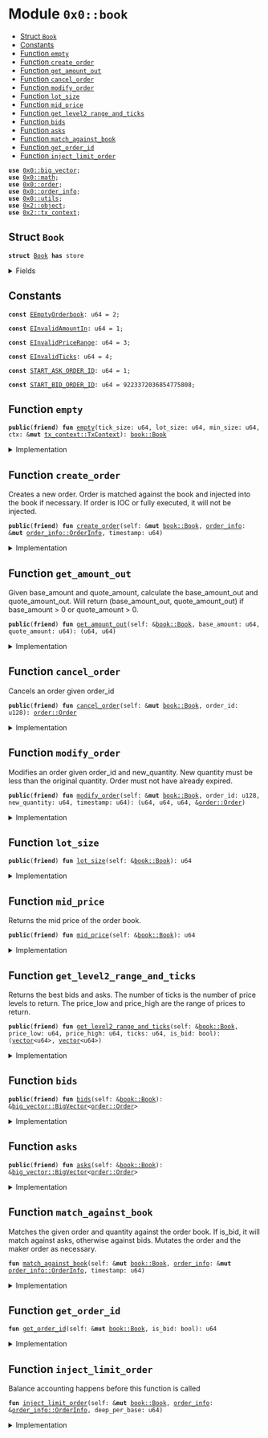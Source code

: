 
<a name="0x0_book"></a>

# Module `0x0::book`



-  [Struct `Book`](#0x0_book_Book)
-  [Constants](#@Constants_0)
-  [Function `empty`](#0x0_book_empty)
-  [Function `create_order`](#0x0_book_create_order)
-  [Function `get_amount_out`](#0x0_book_get_amount_out)
-  [Function `cancel_order`](#0x0_book_cancel_order)
-  [Function `modify_order`](#0x0_book_modify_order)
-  [Function `lot_size`](#0x0_book_lot_size)
-  [Function `mid_price`](#0x0_book_mid_price)
-  [Function `get_level2_range_and_ticks`](#0x0_book_get_level2_range_and_ticks)
-  [Function `bids`](#0x0_book_bids)
-  [Function `asks`](#0x0_book_asks)
-  [Function `match_against_book`](#0x0_book_match_against_book)
-  [Function `get_order_id`](#0x0_book_get_order_id)
-  [Function `inject_limit_order`](#0x0_book_inject_limit_order)


<pre><code><b>use</b> <a href="big_vector.md#0x0_big_vector">0x0::big_vector</a>;
<b>use</b> <a href="math.md#0x0_math">0x0::math</a>;
<b>use</b> <a href="order.md#0x0_order">0x0::order</a>;
<b>use</b> <a href="order_info.md#0x0_order_info">0x0::order_info</a>;
<b>use</b> <a href="utils.md#0x0_utils">0x0::utils</a>;
<b>use</b> <a href="dependencies/sui-framework/object.md#0x2_object">0x2::object</a>;
<b>use</b> <a href="dependencies/sui-framework/tx_context.md#0x2_tx_context">0x2::tx_context</a>;
</code></pre>



<a name="0x0_book_Book"></a>

## Struct `Book`



<pre><code><b>struct</b> <a href="book.md#0x0_book_Book">Book</a> <b>has</b> store
</code></pre>



<details>
<summary>Fields</summary>


<dl>
<dt>
<code>tick_size: u64</code>
</dt>
<dd>

</dd>
<dt>
<code>lot_size: u64</code>
</dt>
<dd>

</dd>
<dt>
<code>min_size: u64</code>
</dt>
<dd>

</dd>
<dt>
<code>bids: <a href="big_vector.md#0x0_big_vector_BigVector">big_vector::BigVector</a>&lt;<a href="order.md#0x0_order_Order">order::Order</a>&gt;</code>
</dt>
<dd>

</dd>
<dt>
<code>asks: <a href="big_vector.md#0x0_big_vector_BigVector">big_vector::BigVector</a>&lt;<a href="order.md#0x0_order_Order">order::Order</a>&gt;</code>
</dt>
<dd>

</dd>
<dt>
<code>next_bid_order_id: u64</code>
</dt>
<dd>

</dd>
<dt>
<code>next_ask_order_id: u64</code>
</dt>
<dd>

</dd>
</dl>


</details>

<a name="@Constants_0"></a>

## Constants


<a name="0x0_book_EEmptyOrderbook"></a>



<pre><code><b>const</b> <a href="book.md#0x0_book_EEmptyOrderbook">EEmptyOrderbook</a>: u64 = 2;
</code></pre>



<a name="0x0_book_EInvalidAmountIn"></a>



<pre><code><b>const</b> <a href="book.md#0x0_book_EInvalidAmountIn">EInvalidAmountIn</a>: u64 = 1;
</code></pre>



<a name="0x0_book_EInvalidPriceRange"></a>



<pre><code><b>const</b> <a href="book.md#0x0_book_EInvalidPriceRange">EInvalidPriceRange</a>: u64 = 3;
</code></pre>



<a name="0x0_book_EInvalidTicks"></a>



<pre><code><b>const</b> <a href="book.md#0x0_book_EInvalidTicks">EInvalidTicks</a>: u64 = 4;
</code></pre>



<a name="0x0_book_START_ASK_ORDER_ID"></a>



<pre><code><b>const</b> <a href="book.md#0x0_book_START_ASK_ORDER_ID">START_ASK_ORDER_ID</a>: u64 = 1;
</code></pre>



<a name="0x0_book_START_BID_ORDER_ID"></a>



<pre><code><b>const</b> <a href="book.md#0x0_book_START_BID_ORDER_ID">START_BID_ORDER_ID</a>: u64 = 9223372036854775808;
</code></pre>



<a name="0x0_book_empty"></a>

## Function `empty`



<pre><code><b>public</b>(<b>friend</b>) <b>fun</b> <a href="book.md#0x0_book_empty">empty</a>(tick_size: u64, lot_size: u64, min_size: u64, ctx: &<b>mut</b> <a href="dependencies/sui-framework/tx_context.md#0x2_tx_context_TxContext">tx_context::TxContext</a>): <a href="book.md#0x0_book_Book">book::Book</a>
</code></pre>



<details>
<summary>Implementation</summary>


<pre><code><b>public</b>(package) <b>fun</b> <a href="book.md#0x0_book_empty">empty</a>(tick_size: u64, lot_size: u64, min_size: u64, ctx: &<b>mut</b> TxContext): <a href="book.md#0x0_book_Book">Book</a> {
    <a href="book.md#0x0_book_Book">Book</a> {
        tick_size,
        lot_size,
        min_size,
        bids: <a href="big_vector.md#0x0_big_vector_empty">big_vector::empty</a>(10000, 1000, ctx),
        asks: <a href="big_vector.md#0x0_big_vector_empty">big_vector::empty</a>(10000, 1000, ctx),
        next_bid_order_id: <a href="book.md#0x0_book_START_BID_ORDER_ID">START_BID_ORDER_ID</a>,
        next_ask_order_id: <a href="book.md#0x0_book_START_ASK_ORDER_ID">START_ASK_ORDER_ID</a>,
    }
}
</code></pre>



</details>

<a name="0x0_book_create_order"></a>

## Function `create_order`

Creates a new order.
Order is matched against the book and injected into the book if necessary.
If order is IOC or fully executed, it will not be injected.


<pre><code><b>public</b>(<b>friend</b>) <b>fun</b> <a href="book.md#0x0_book_create_order">create_order</a>(self: &<b>mut</b> <a href="book.md#0x0_book_Book">book::Book</a>, <a href="order_info.md#0x0_order_info">order_info</a>: &<b>mut</b> <a href="order_info.md#0x0_order_info_OrderInfo">order_info::OrderInfo</a>, timestamp: u64)
</code></pre>



<details>
<summary>Implementation</summary>


<pre><code><b>public</b>(package) <b>fun</b> <a href="book.md#0x0_book_create_order">create_order</a>(
    self: &<b>mut</b> <a href="book.md#0x0_book_Book">Book</a>,
    <a href="order_info.md#0x0_order_info">order_info</a>: &<b>mut</b> OrderInfo,
    timestamp: u64
) {
    <a href="order_info.md#0x0_order_info">order_info</a>.validate_inputs(self.tick_size, self.min_size, self.lot_size, timestamp);
    <b>let</b> order_id = <a href="utils.md#0x0_utils_encode_order_id">utils::encode_order_id</a>(<a href="order_info.md#0x0_order_info">order_info</a>.is_bid(), <a href="order_info.md#0x0_order_info">order_info</a>.price(), self.<a href="book.md#0x0_book_get_order_id">get_order_id</a>(<a href="order_info.md#0x0_order_info">order_info</a>.is_bid()));
    <a href="order_info.md#0x0_order_info">order_info</a>.set_order_id(order_id);
    self.<a href="book.md#0x0_book_match_against_book">match_against_book</a>(<a href="order_info.md#0x0_order_info">order_info</a>, timestamp);
    <a href="order_info.md#0x0_order_info">order_info</a>.assert_post_only();
    <a href="order_info.md#0x0_order_info">order_info</a>.assert_fill_or_kill();
    <b>if</b> (<a href="order_info.md#0x0_order_info">order_info</a>.is_immediate_or_cancel() && <a href="order_info.md#0x0_order_info">order_info</a>.is_live()) {
        <a href="order_info.md#0x0_order_info">order_info</a>.set_cancelled();
        <b>return</b>
    };
    <b>if</b> (<a href="order_info.md#0x0_order_info">order_info</a>.is_immediate_or_cancel() || <a href="order_info.md#0x0_order_info">order_info</a>.original_quantity() == <a href="order_info.md#0x0_order_info">order_info</a>.executed_quantity()) {
        <b>return</b>
    };

    <b>if</b> (<a href="order_info.md#0x0_order_info">order_info</a>.remaining_quantity() &gt; 0) {
        self.<a href="book.md#0x0_book_inject_limit_order">inject_limit_order</a>(<a href="order_info.md#0x0_order_info">order_info</a>, <a href="order_info.md#0x0_order_info">order_info</a>.deep_per_base());
    };
}
</code></pre>



</details>

<a name="0x0_book_get_amount_out"></a>

## Function `get_amount_out`

Given base_amount and quote_amount, calculate the base_amount_out and quote_amount_out.
Will return (base_amount_out, quote_amount_out) if base_amount > 0 or quote_amount > 0.


<pre><code><b>public</b>(<b>friend</b>) <b>fun</b> <a href="book.md#0x0_book_get_amount_out">get_amount_out</a>(self: &<a href="book.md#0x0_book_Book">book::Book</a>, base_amount: u64, quote_amount: u64): (u64, u64)
</code></pre>



<details>
<summary>Implementation</summary>


<pre><code><b>public</b>(package) <b>fun</b> <a href="book.md#0x0_book_get_amount_out">get_amount_out</a>(self: &<a href="book.md#0x0_book_Book">Book</a>, base_amount: u64, quote_amount: u64): (u64, u64) {
    <b>assert</b>!((base_amount &gt; 0 || quote_amount &gt; 0) && !(base_amount &gt; 0 && quote_amount &gt; 0), <a href="book.md#0x0_book_EInvalidAmountIn">EInvalidAmountIn</a>);
    <b>let</b> is_bid = quote_amount &gt; 0;
    <b>let</b> <b>mut</b> amount_out = 0;
    <b>let</b> <b>mut</b> amount_in_left = <b>if</b> (is_bid) quote_amount <b>else</b> base_amount;

    <b>let</b> book_side = <b>if</b> (is_bid) &self.asks <b>else</b> &self.bids;
    <b>let</b> (<b>mut</b> ref, <b>mut</b> offset) = <b>if</b> (is_bid) book_side.min_slice() <b>else</b> book_side.max_slice();

    <b>while</b> (!ref.is_null() && amount_in_left &gt; 0) {
        <b>let</b> <a href="order.md#0x0_order">order</a> = &book_side.borrow_slice(ref)[offset];
        <b>let</b> cur_price = <a href="order.md#0x0_order">order</a>.price();
        <b>let</b> cur_quantity = <a href="order.md#0x0_order">order</a>.quantity();

        <b>if</b> (is_bid) {
            <b>let</b> matched_amount = <a href="math.md#0x0_math_min">math::min</a>(amount_in_left, <a href="math.md#0x0_math_mul">math::mul</a>(cur_quantity, cur_price));
            amount_out = amount_out + <a href="math.md#0x0_math_div">math::div</a>(matched_amount, cur_price);
            amount_in_left = amount_in_left - matched_amount;
        } <b>else</b> {
            <b>let</b> matched_amount = <a href="math.md#0x0_math_min">math::min</a>(amount_in_left, cur_quantity);
            amount_out = amount_out + <a href="math.md#0x0_math_mul">math::mul</a>(matched_amount, cur_price);
            amount_in_left = amount_in_left - matched_amount;
        };

        (ref, offset) = <b>if</b> (is_bid) book_side.next_slice(ref, offset) <b>else</b> book_side.prev_slice(ref, offset);
    };

    <b>if</b> (is_bid) {
        (amount_out, amount_in_left)
    } <b>else</b> {
        (amount_in_left, amount_out)
    }
}
</code></pre>



</details>

<a name="0x0_book_cancel_order"></a>

## Function `cancel_order`

Cancels an order given order_id


<pre><code><b>public</b>(<b>friend</b>) <b>fun</b> <a href="book.md#0x0_book_cancel_order">cancel_order</a>(self: &<b>mut</b> <a href="book.md#0x0_book_Book">book::Book</a>, order_id: u128): <a href="order.md#0x0_order_Order">order::Order</a>
</code></pre>



<details>
<summary>Implementation</summary>


<pre><code><b>public</b>(package) <b>fun</b> <a href="book.md#0x0_book_cancel_order">cancel_order</a>(self: &<b>mut</b> <a href="book.md#0x0_book_Book">Book</a>, order_id: u128): Order {
    <b>let</b> (is_bid, _, _) = <a href="utils.md#0x0_utils_decode_order_id">utils::decode_order_id</a>(order_id);
    <b>if</b> (is_bid) {
        self.bids.remove(order_id)
    } <b>else</b> {
        self.asks.remove(order_id)
    }
}
</code></pre>



</details>

<a name="0x0_book_modify_order"></a>

## Function `modify_order`

Modifies an order given order_id and new_quantity.
New quantity must be less than the original quantity.
Order must not have already expired.


<pre><code><b>public</b>(<b>friend</b>) <b>fun</b> <a href="book.md#0x0_book_modify_order">modify_order</a>(self: &<b>mut</b> <a href="book.md#0x0_book_Book">book::Book</a>, order_id: u128, new_quantity: u64, timestamp: u64): (u64, u64, u64, &<a href="order.md#0x0_order_Order">order::Order</a>)
</code></pre>



<details>
<summary>Implementation</summary>


<pre><code><b>public</b>(package) <b>fun</b> <a href="book.md#0x0_book_modify_order">modify_order</a>(self: &<b>mut</b> <a href="book.md#0x0_book_Book">Book</a>, order_id: u128, new_quantity: u64, timestamp: u64): (u64, u64, u64, &Order) {
    <b>let</b> (is_bid, _, _) = <a href="utils.md#0x0_utils_decode_order_id">utils::decode_order_id</a>(order_id);
    <b>let</b> <a href="order.md#0x0_order">order</a> = <b>if</b> (is_bid) {
        self.bids.borrow_mut(order_id)
    } <b>else</b> {
        self.asks.borrow_mut(order_id)
    };

    <b>let</b> (base, quote, deep) = <a href="order.md#0x0_order">order</a>.modify(
        new_quantity,
        self.min_size,
        self.lot_size,
        timestamp,
    );

    (base, quote, deep, <a href="order.md#0x0_order">order</a>)
}
</code></pre>



</details>

<a name="0x0_book_lot_size"></a>

## Function `lot_size`



<pre><code><b>public</b>(<b>friend</b>) <b>fun</b> <a href="book.md#0x0_book_lot_size">lot_size</a>(self: &<a href="book.md#0x0_book_Book">book::Book</a>): u64
</code></pre>



<details>
<summary>Implementation</summary>


<pre><code><b>public</b>(package) <b>fun</b> <a href="book.md#0x0_book_lot_size">lot_size</a>(self: &<a href="book.md#0x0_book_Book">Book</a>): u64 {
    self.lot_size
}
</code></pre>



</details>

<a name="0x0_book_mid_price"></a>

## Function `mid_price`

Returns the mid price of the order book.


<pre><code><b>public</b>(<b>friend</b>) <b>fun</b> <a href="book.md#0x0_book_mid_price">mid_price</a>(self: &<a href="book.md#0x0_book_Book">book::Book</a>): u64
</code></pre>



<details>
<summary>Implementation</summary>


<pre><code><b>public</b>(package) <b>fun</b> <a href="book.md#0x0_book_mid_price">mid_price</a>(self: &<a href="book.md#0x0_book_Book">Book</a>): u64 {
    <b>let</b> (ask_ref, ask_offset) = self.asks.min_slice();
    <b>let</b> (bid_ref, bid_offset) = self.bids.max_slice();
    <b>assert</b>!(!ask_ref.is_null() && !bid_ref.is_null(), <a href="book.md#0x0_book_EEmptyOrderbook">EEmptyOrderbook</a>);
    <b>let</b> ask_order = &self.asks.borrow_slice(ask_ref)[ask_offset];
    <b>let</b> ask_price = ask_order.price();
    <b>let</b> bid_order = &self.bids.borrow_slice(bid_ref)[bid_offset];
    <b>let</b> bid_price = bid_order.price();

    <a href="math.md#0x0_math_div">math::div</a>(ask_price + bid_price, 2)
}
</code></pre>



</details>

<a name="0x0_book_get_level2_range_and_ticks"></a>

## Function `get_level2_range_and_ticks`

Returns the best bids and asks.
The number of ticks is the number of price levels to return.
The price_low and price_high are the range of prices to return.


<pre><code><b>public</b>(<b>friend</b>) <b>fun</b> <a href="book.md#0x0_book_get_level2_range_and_ticks">get_level2_range_and_ticks</a>(self: &<a href="book.md#0x0_book_Book">book::Book</a>, price_low: u64, price_high: u64, ticks: u64, is_bid: bool): (<a href="dependencies/move-stdlib/vector.md#0x1_vector">vector</a>&lt;u64&gt;, <a href="dependencies/move-stdlib/vector.md#0x1_vector">vector</a>&lt;u64&gt;)
</code></pre>



<details>
<summary>Implementation</summary>


<pre><code><b>public</b>(package) <b>fun</b> <a href="book.md#0x0_book_get_level2_range_and_ticks">get_level2_range_and_ticks</a>(
    self: &<a href="book.md#0x0_book_Book">Book</a>,
    price_low: u64,
    price_high: u64,
    ticks: u64,
    is_bid: bool,
): (<a href="dependencies/move-stdlib/vector.md#0x1_vector">vector</a>&lt;u64&gt;, <a href="dependencies/move-stdlib/vector.md#0x1_vector">vector</a>&lt;u64&gt;) {
    <b>assert</b>!(price_low &lt;= price_high, <a href="book.md#0x0_book_EInvalidPriceRange">EInvalidPriceRange</a>);
    <b>assert</b>!(ticks &gt; 0, <a href="book.md#0x0_book_EInvalidTicks">EInvalidTicks</a>);

    <b>let</b> <b>mut</b> price_vec = <a href="dependencies/move-stdlib/vector.md#0x1_vector">vector</a>[];
    <b>let</b> <b>mut</b> quantity_vec = <a href="dependencies/move-stdlib/vector.md#0x1_vector">vector</a>[];

    // convert price_low and price_high <b>to</b> keys for searching
    <b>let</b> key_low = (price_low <b>as</b> u128) &lt;&lt; 64;
    <b>let</b> key_high = ((price_high <b>as</b> u128) &lt;&lt; 64) + ((1u128 &lt;&lt; 64 - 1) <b>as</b> u128);
    <b>let</b> book_side = <b>if</b> (is_bid) &self.bids <b>else</b> &self.asks;
    <b>let</b> (<b>mut</b> ref, <b>mut</b> offset) = <b>if</b> (is_bid) book_side.slice_before(key_high) <b>else</b> book_side.slice_following(key_low);
    <b>let</b> <b>mut</b> ticks_left = ticks;
    <b>let</b> <b>mut</b> cur_price = 0;
    <b>let</b> <b>mut</b> cur_quantity = 0;

    <b>while</b> (!ref.is_null() && ticks_left &gt; 0) {
        <b>let</b> <a href="order.md#0x0_order">order</a> = &book_side.borrow_slice(ref)[offset];
        <b>let</b> (_, order_price, _) = <a href="utils.md#0x0_utils_decode_order_id">utils::decode_order_id</a>(<a href="order.md#0x0_order">order</a>.order_id());
        <b>if</b> ((is_bid && order_price &gt;= price_low) || (!is_bid && order_price &lt;= price_high)) <b>break</b>;
        <b>if</b> (cur_price == 0) cur_price = order_price;

        <b>let</b> order_quantity = <a href="order.md#0x0_order">order</a>.quantity();
        <b>if</b> (order_price != cur_price) {
            price_vec.push_back(cur_price);
            quantity_vec.push_back(cur_quantity);
            cur_price = order_price;
            cur_quantity = 0;
        };

        cur_quantity = cur_quantity + order_quantity;
        ticks_left = ticks_left - 1;
        (ref, offset) = <b>if</b> (is_bid) book_side.prev_slice(ref, offset) <b>else</b> book_side.next_slice(ref, offset);
    };

    price_vec.push_back(cur_price);
    quantity_vec.push_back(cur_quantity);

    (price_vec, quantity_vec)
}
</code></pre>



</details>

<a name="0x0_book_bids"></a>

## Function `bids`



<pre><code><b>public</b>(<b>friend</b>) <b>fun</b> <a href="book.md#0x0_book_bids">bids</a>(self: &<a href="book.md#0x0_book_Book">book::Book</a>): &<a href="big_vector.md#0x0_big_vector_BigVector">big_vector::BigVector</a>&lt;<a href="order.md#0x0_order_Order">order::Order</a>&gt;
</code></pre>



<details>
<summary>Implementation</summary>


<pre><code><b>public</b>(package) <b>fun</b> <a href="book.md#0x0_book_bids">bids</a>(self: &<a href="book.md#0x0_book_Book">Book</a>): &BigVector&lt;Order&gt; {
    &self.bids
}
</code></pre>



</details>

<a name="0x0_book_asks"></a>

## Function `asks`



<pre><code><b>public</b>(<b>friend</b>) <b>fun</b> <a href="book.md#0x0_book_asks">asks</a>(self: &<a href="book.md#0x0_book_Book">book::Book</a>): &<a href="big_vector.md#0x0_big_vector_BigVector">big_vector::BigVector</a>&lt;<a href="order.md#0x0_order_Order">order::Order</a>&gt;
</code></pre>



<details>
<summary>Implementation</summary>


<pre><code><b>public</b>(package) <b>fun</b> <a href="book.md#0x0_book_asks">asks</a>(self: &<a href="book.md#0x0_book_Book">Book</a>): &BigVector&lt;Order&gt; {
    &self.asks
}
</code></pre>



</details>

<a name="0x0_book_match_against_book"></a>

## Function `match_against_book`

Matches the given order and quantity against the order book.
If is_bid, it will match against asks, otherwise against bids.
Mutates the order and the maker order as necessary.


<pre><code><b>fun</b> <a href="book.md#0x0_book_match_against_book">match_against_book</a>(self: &<b>mut</b> <a href="book.md#0x0_book_Book">book::Book</a>, <a href="order_info.md#0x0_order_info">order_info</a>: &<b>mut</b> <a href="order_info.md#0x0_order_info_OrderInfo">order_info::OrderInfo</a>, timestamp: u64)
</code></pre>



<details>
<summary>Implementation</summary>


<pre><code><b>fun</b> <a href="book.md#0x0_book_match_against_book">match_against_book</a>(
    self: &<b>mut</b> <a href="book.md#0x0_book_Book">Book</a>,
    <a href="order_info.md#0x0_order_info">order_info</a>: &<b>mut</b> OrderInfo,
    timestamp: u64,
) {
    <b>let</b> is_bid = <a href="order_info.md#0x0_order_info">order_info</a>.is_bid();
    <b>let</b> book_side = <b>if</b> (is_bid) &<b>mut</b> self.asks <b>else</b> &<b>mut</b> self.bids;
    <b>let</b> (<b>mut</b> ref, <b>mut</b> offset) = <b>if</b> (is_bid) book_side.min_slice() <b>else</b> book_side.max_slice();

    <b>while</b> (!ref.is_null()) {
        <b>let</b> maker_order = &<b>mut</b> book_side.borrow_slice_mut(ref)[offset];
        <b>if</b> (!<a href="order_info.md#0x0_order_info">order_info</a>.match_maker(maker_order, timestamp)) <b>break</b>;
        (ref, offset) = <b>if</b> (is_bid) book_side.next_slice(ref, offset) <b>else</b> book_side.prev_slice(ref, offset);

        <b>let</b> (order_id, _, expired, complete) = <a href="order_info.md#0x0_order_info">order_info</a>.last_fill().fill_status();
        <b>if</b> (expired || complete) {
            book_side.remove(order_id);
        };
    };
}
</code></pre>



</details>

<a name="0x0_book_get_order_id"></a>

## Function `get_order_id`



<pre><code><b>fun</b> <a href="book.md#0x0_book_get_order_id">get_order_id</a>(self: &<b>mut</b> <a href="book.md#0x0_book_Book">book::Book</a>, is_bid: bool): u64
</code></pre>



<details>
<summary>Implementation</summary>


<pre><code><b>fun</b> <a href="book.md#0x0_book_get_order_id">get_order_id</a>(self: &<b>mut</b> <a href="book.md#0x0_book_Book">Book</a>, is_bid: bool): u64 {
    <b>if</b> (is_bid) {
        self.next_bid_order_id = self.next_bid_order_id - 1;
        self.next_bid_order_id
    } <b>else</b> {
        self.next_ask_order_id = self.next_ask_order_id + 1;
        self.next_ask_order_id
    }
}
</code></pre>



</details>

<a name="0x0_book_inject_limit_order"></a>

## Function `inject_limit_order`

Balance accounting happens before this function is called


<pre><code><b>fun</b> <a href="book.md#0x0_book_inject_limit_order">inject_limit_order</a>(self: &<b>mut</b> <a href="book.md#0x0_book_Book">book::Book</a>, <a href="order_info.md#0x0_order_info">order_info</a>: &<a href="order_info.md#0x0_order_info_OrderInfo">order_info::OrderInfo</a>, deep_per_base: u64)
</code></pre>



<details>
<summary>Implementation</summary>


<pre><code><b>fun</b> <a href="book.md#0x0_book_inject_limit_order">inject_limit_order</a>(
    self: &<b>mut</b> <a href="book.md#0x0_book_Book">Book</a>,
    <a href="order_info.md#0x0_order_info">order_info</a>: &OrderInfo,
    deep_per_base: u64,
) {
    <b>let</b> <a href="order.md#0x0_order">order</a> = <a href="order_info.md#0x0_order_info">order_info</a>.to_order(deep_per_base);
    <b>if</b> (<a href="order_info.md#0x0_order_info">order_info</a>.is_bid()) {
        self.bids.insert(<a href="order_info.md#0x0_order_info">order_info</a>.order_id(), <a href="order.md#0x0_order">order</a>);
    } <b>else</b> {
        self.asks.insert(<a href="order_info.md#0x0_order_info">order_info</a>.order_id(), <a href="order.md#0x0_order">order</a>);
    };
}
</code></pre>



</details>
